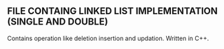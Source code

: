 ## FILE CONTAING LINKED LIST IMPLEMENTATION (SINGLE AND DOUBLE)
Contains operation like deletion insertion and updation.
Written in C++.
